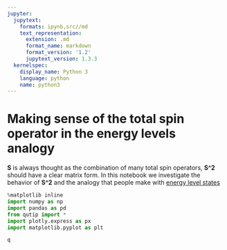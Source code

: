 ```yaml
---
jupyter:
  jupytext:
    formats: ipynb,src//md
    text_representation:
      extension: .md
      format_name: markdown
      format_version: '1.2'
      jupytext_version: 1.3.3
  kernelspec:
    display_name: Python 3
    language: python
    name: python3
---
```


# Making sense of the total spin operator in the energy levels analogy

**S** is always thought as the combination of many total spin operators, **S^2** should have a clear matrix form. 
In this notebook we investigate the behavior of **S^2** and the analogy that people make with [energy level states](https://coldfusionblog.net/2014/05/19/introduction-to-superradiance/)

```python
%matplotlib inline
import numpy as np
import pandas as pd
from qutip import *
import plotly.express as px
import matplotlib.pyplot as plt
```

```python
q
```
